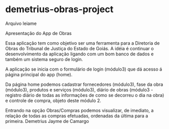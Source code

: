 # demetrius-obras-project

Arquivo leiame

Apresentação do App de Obras

Essa aplicação tem como objetivo ser uma ferramenta para a Diretoria de Obras do Tribunal de Justiça do Estado de Goiás. A idéia é continuar o desenvolvimento da aplicação ligando com um bom banco de dados e também um sistema seguro de login.

A aplicação se inicia com o formulário de login (módulo3) que dá acesso á página principal do app (home).

Da página home podemos cadastrar fornecedores (módulo3), fase da obra (módulo3), produtos e serviços (módulo3), diário de obras (módulo3 - registro diário de todas as informações de como se decorreu o dia na obra) e controle de compra, objeto deste módulo 2.

Entrando na opção Obras/Compras podemos visualizar, de imediato, a relação de todas as compras efetuadas, ordenadas da última para a primeira. 
Demetrius Jayme de Camargo
